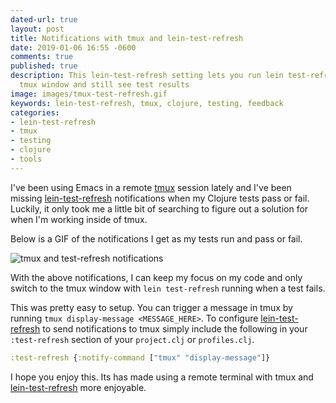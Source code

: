 ```yaml
---
dated-url: true
layout: post
title: Notifications with tmux and lein-test-refresh
date: 2019-01-06 16:55 -0600
comments: true
published: true
description: This lein-test-refresh setting lets you run lein test-refresh in a non-visible
  tmux window and still see test results
image: images/tmux-test-refresh.gif
keywords: lein-test-refresh, tmux, clojure, testing, feedback
categories:
- lein-test-refresh
- tmux
- testing
- clojure
- tools
---
```


I've been using Emacs in a remote [tmux](https://github.com/tmux/tmux) session lately and I've been missing [lein-test-refresh](https://github.com/jakemcc/lein-test-refresh#notifications) notifications when my Clojure tests pass or fail.
Luckily, it only took me a little bit of searching to figure out a solution for when I'm working inside of tmux.

Below is a GIF of the notifications I get as my tests run and pass or fail.

![tmux and test-refresh notifications](/images/tmux-test-refresh.gif "tmux and test-refresh notifications")

With the above notifications, I can keep my focus on my code and only switch to the tmux window with `lein test-refresh` running when a test fails.

This was pretty easy to setup.
You can trigger a message in tmux by running `tmux display-message <MESSAGE_HERE>`.
To configure [lein-test-refresh](https://github.com/jakemcc/lein-test-refresh#notifications) to send notifications to tmux simply include the following in your `:test-refresh` section of your `project.clj` or `profiles.clj`.

```clojure
:test-refresh {:notify-command ["tmux" "display-message"]}
```

I hope you enjoy this.
Its has made using a remote terminal with tmux and [lein-test-refresh](https://github.com/jakemcc/lein-test-refresh) more enjoyable.